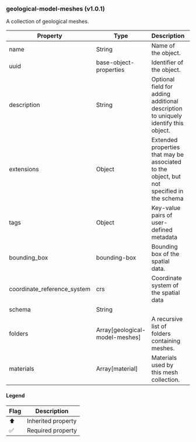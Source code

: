 ### geological-model-meshes (v1.0.1)
A collection of geological meshes.

| Property | Type | Description | Flags |
|---|---|---|---|
| name | String | Name of the object. | ⬆️ ✅ |
| uuid | base-object-properties | Identifier of the object. | ⬆️ ✅ |
| description | String | Optional field for adding additional description to uniquely identify this object. | ⬆️ |
| extensions | Object | Extended properties that may be associated to the object, but not specified in the schema | ⬆️ |
| tags | Object | Key-value pairs of user-defined metadata | ⬆️ |
| bounding_box | bounding-box | Bounding box of the spatial data. | ⬆️ ✅ |
| coordinate_reference_system | crs | Coordinate system of the spatial data | ⬆️ ✅ |
| schema | String |  | ✅ |
| folders | Array[geological-model-meshes] | A recursive list of folders containing meshes. | ✅ |
| materials | Array[material] | Materials used by this mesh collection. |  |


#### Legend

| Flag | Description |
| --- | --- |
| ⬆️ | Inherited property |
| ✅ | Required property |

